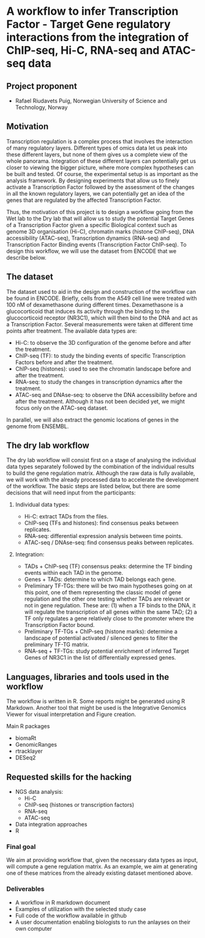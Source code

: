 # A workflow to infer Transcription Factor - Target Gene regulatory interactions from the integration of ChIP-seq, Hi-C, RNA-seq and ATAC-seq data


## Project proponent

- Rafael Riudavets Puig, Norwegian University of Science and Technology, Norway

## Motivation

Transcription regulation is a complex process that involves the interaction of many regulatory layers. Different types of omics data let us peak into these different layers, but none of them gives us a complete view of the whole panorama. Integration of these different layers can potentially get us closer to viewing the bigger picture, where more complex hypotheses can be built and tested. Of course, the experimental setup is as important as the analysis framework. By designing experiments that allow us to finely activate a Transcription Factor followed by the assessment of the changes in all the known regulatory layers, we can potentially get an idea of the genes that are regulated by the affected Transcription Factor. 

Thus, the motivation of this project is to design a workflow going from the Wet lab to the Dry lab that will allow us to study the potential Target Genes of a Transcription Factor given a specific Biological context such as genome 3D organisation (Hi-C), chromatin marks (histone ChIP-seq), DNA accessibility (ATAC-seq), Transcription dynamics (RNA-seq) and Transcription Factor Binding events (Transcription Factor ChIP-seq). To design this workflow, we will use the dataset from ENCODE that we describe below.

## The dataset

The dataset used to aid in the design and construction of the workflow can be found in ENCODE. Briefly, cells from the A549 cell line were treated with 100 nM of dexamethasone during different times. Dexamethasone is a glucocorticoid that induces its activity through the binding to the glucocorticoid receptor (NR3C1), which will then bind to the DNA and act as a Transcription Factor. Several measurements were taken at different time points after treatment. The available data types are:

   - Hi-C: to observe the 3D configuration of the genome before and after the treatment.
   - ChIP-seq (TF): to study the binding events of specific Transcription Factors before and after the treatment.
   - ChIP-seq (histones): used to see the chromatin landscape before and after the treatment.
   - RNA-seq: to study the changes in transcription dynamics after the treatment. 
   - ATAC-seq and DNAse-seq: to observe the DNA accessibility before and after the treatment. Although it has not been decided yet, we might focus only on the ATAC-seq dataset.

In parallel, we will also extract the genomic locations of genes in the genome from ENSEMBL.

## The dry lab workflow

The dry lab workflow will consist first on a stage of analysing the individual data types separately followed by the combination of the individual results to build the gene regulation matrix. Although the raw data is fully available, we will work with the already processed data to accelerate the development of the workflow. The basic steps are listed below, but there are some decisions that will need input from the participants:

1) Individual data types:
   - Hi-C: extract TADs from the files. 
   - ChIP-seq (TFs and histones): find consensus peaks between replicates.
   - RNA-seq: differential expression analysis between time points.
   - ATAC-seq / DNAse-seq: find consensus peaks between replicates.
   
2) Integration: 
   - TADs + ChIP-seq (TF) consensus peaks: determine the TF binding events within each TAD in the genome. 
   - Genes + TADs: determine to which TAD belongs each gene. 
   - Preliminary TF-TGs: there will be two main hypotheses going on at this point, one of them representing the classic model of gene regulation and the other one testing whether TADs are relevant or not in gene regulation. These are: (1) when a TF binds to the DNA, it will regulate the transcription of all genes within the same TAD; (2) a TF only regulates a gene relatively close to the promoter where the Transcription Factor bound.
   - Preliminary TF-TGs + ChIP-seq (histone marks): determine a landscape of potential activated / silenced genes to filter the preliminary TF-TG matrix. 
   - RNA-seq + TF-TGs: study potential enrichment of inferred Target Genes of NR3C1 in the list of differentially expressed genes. 

## Languages, libraries and tools used in the workflow

The workflow is written in R. Some reports might be generated using R Markdown. Another tool that might be used is the Integrative Genomics Viewer for visual interpretation and Figure creation. 

Main R packages
    
   - biomaRt
   - GenomicRanges
   - rtracklayer
   - DESeq2
    
## Requested skills for the hacking

- NGS data analysis:
  - Hi-C
  - ChIP-seq (histones or transcription factors)
  - RNA-seq
  - ATAC-seq
- Data integration approaches
- R

### Final goal

We aim at providing workflow that, given the necessary data types as input, will compute a gene regulation matrix. As an example, we aim at generating one of these matrices from the already existing dataset mentioned above. 

### Deliverables

- A workflow in R markdown document
- Examples of utilization with the selected study case
- Full code of the workflow available in github
- A user documentation enabling biologists to run the anlayses on  their own computer
